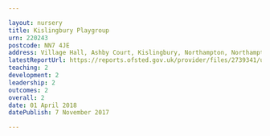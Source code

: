 ```yaml
---

layout: nursery
title: Kislingbury Playgroup
urn: 220243
postcode: NN7 4JE
address: Village Hall, Ashby Court, Kislingbury, Northampton, Northamptonshire, NN7 4JE
latestReportUrl: https://reports.ofsted.gov.uk/provider/files/2739341/urn/220243.pdf
teaching: 2
development: 2
leadership: 2
outcomes: 2
overall: 2
date: 01 April 2018 
datePublish: 7 November 2017

---
```

